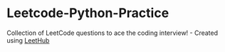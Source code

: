 # Leetcode-Python-Practice
Collection of LeetCode questions to ace the coding interview! - Created using [LeetHub](https://github.com/QasimWani/LeetHub)
